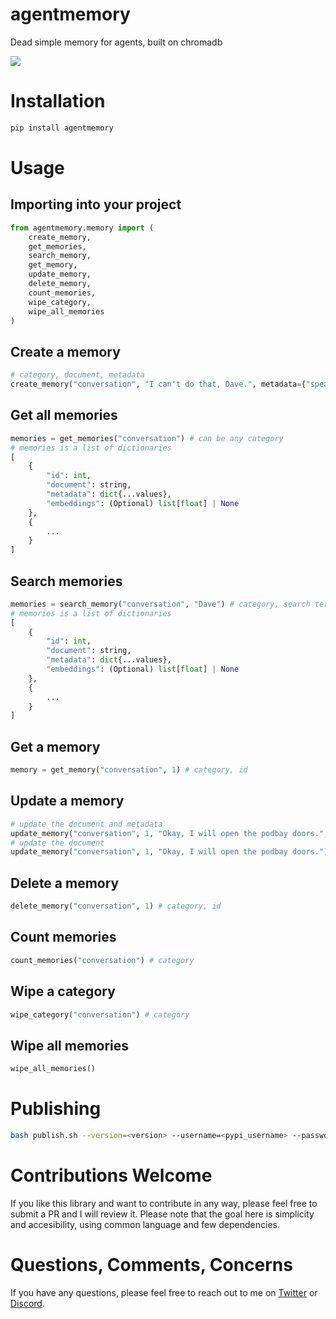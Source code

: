 # agentmemory

Dead simple memory for agents, built on chromadb

<img src="resources/image.jpg">

# Installation

```bash
pip install agentmemory
```

# Usage

## Importing into your project

```python
from agentmemory.memory import (
    create_memory,
    get_memories,
    search_memory,
    get_memory,
    update_memory,
    delete_memory,
    count_memories,
    wipe_category,
    wipe_all_memories
)
```

## Create a memory

```python
# category, document, metadata
create_memory("conversation", "I can't do that, Dave.", metadata={"speaker": "HAL", "some_other_key": "some value, could be a number or string"})
```

## Get all memories

```python
memories = get_memories("conversation") # can be any category
# memories is a list of dictionaries
[
    {
        "id": int,
        "document": string,
        "metadata": dict{...values},
        "embeddings": (Optional) list[float] | None
    },
    {
        ...
    }
]
```

## Search memories

```python
memories = search_memory("conversation", "Dave") # category, search term
# memories is a list of dictionaries
[
    {
        "id": int,
        "document": string,
        "metadata": dict{...values},
        "embeddings": (Optional) list[float] | None
    },
    {
        ...
    }
]
```

## Get a memory

```python
memory = get_memory("conversation", 1) # category, id
```

## Update a memory

```python
# update the document and metadata
update_memory("conversation", 1, "Okay, I will open the podbay doors.", { "speaker": "HAL", "sentiment": "positive" }) # category, id, new document
# update the document
update_memory("conversation", 1, "Okay, I will open the podbay doors.") # category, id, new document
```

## Delete a memory

```python
delete_memory("conversation", 1) # category, id
```

## Count memories

```python
count_memories("conversation") # category
```

## Wipe a category

```python
wipe_category("conversation") # category
```

## Wipe all memories

```python
wipe_all_memories()
```

# Publishing

```bash
bash publish.sh --version=<version> --username=<pypi_username> --password=<pypi_password>
```

# Contributions Welcome

If you like this library and want to contribute in any way, please feel free to submit a PR and I will review it. Please note that the goal here is simplicity and accesibility, using common language and few dependencies.

# Questions, Comments, Concerns

If you have any questions, please feel free to reach out to me on [Twitter](https://twitter.com/spatialweeb) or [Discord](@new.moon).
